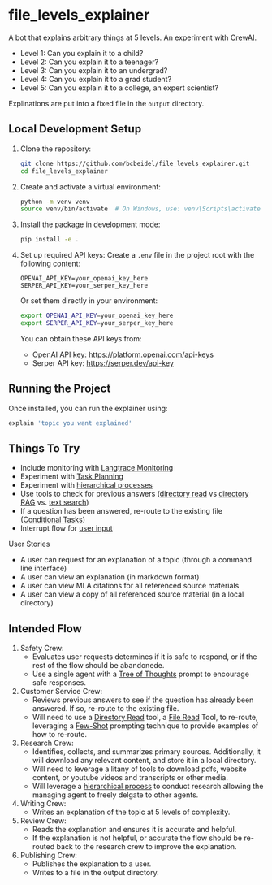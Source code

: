# file_levels_explainer

A bot that explains arbitrary things at 5 levels.  An experiment with [CrewAI](https://docs.crewai.com/).

- Level 1: Can you explain it to a child?
- Level 2: Can you explain it to a teenager?
- Level 3: Can you explain it to an undergrad?
- Level 4: Can you explain it to a grad student?
- Level 5: Can you explain it to a college, an expert scientist?

Explinations are put into a fixed file in the `output` directory.

## Local Development Setup

1. Clone the repository:
   ```bash
   git clone https://github.com/bcbeidel/file_levels_explainer.git
   cd file_levels_explainer
   ```

2. Create and activate a virtual environment:
   ```bash
   python -m venv venv
   source venv/bin/activate  # On Windows, use: venv\Scripts\activate
   ```

3. Install the package in development mode:
   ```bash
   pip install -e .
   ```

4. Set up required API keys:
   Create a `.env` file in the project root with the following content:
   ```
   OPENAI_API_KEY=your_openai_key_here
   SERPER_API_KEY=your_serper_key_here
   ```
   
   Or set them directly in your environment:
   ```bash
   export OPENAI_API_KEY=your_openai_key_here
   export SERPER_API_KEY=your_serper_key_here
   ```

   You can obtain these API keys from:
   - OpenAI API key: https://platform.openai.com/api-keys
   - Serper API key: https://serper.dev/api-key

## Running the Project

Once installed, you can run the explainer using:

```bash
explain 'topic you want explained'
```

## Things To Try

- Include monitoring with [Langtrace Monitoring](https://docs.crewai.com/how-to/langtrace-observability)
- Experiment with [Task Planning](https://docs.crewai.com/concepts/planning)
- Experiment with [hierarchical processes](https://docs.crewai.com/how-to/hierarchical-process)
- Use tools to check for previous answers ([directory read](https://docs.crewai.com/tools/directoryreadtool) vs [directory RAG](https://docs.crewai.com/tools/directorysearchtool) vs. [text search](https://docs.crewai.com/tools/txtsearchtool))
- If a question has been answered, re-route to the existing file ([Conditional Tasks](https://docs.crewai.com/how-to/conditional-tasks))
- Interrupt flow for [user input](https://docs.crewai.com/how-to/human-input-on-execution)


User Stories
- A user can request for an explanation of a topic (through a command line interface)
- A user can view an explanation (in markdown format)
- A user can view MLA citations for all referenced source materials
- A user can view a copy of all referenced source material (in a local directory)

## Intended Flow

1. Safety Crew: 
   - Evaluates user requests determines if it is safe to respond, or if the rest of the flow should be abandonede. 
   - Use a single agent with a [Tree of Thoughts](https://www.promptingguide.ai/techniques/tot) prompt to encourage safe responses.
2. Customer Service Crew: 
   - Reviews previous answers to see if the question has already been answered. If so, re-route to the existing file. 
   - Will need to use a [Directory Read](https://docs.crewai.com/tools/directoryreadtool) tool, a [File Read](https://docs.crewai.com/tools/filereadtool) Tool, to re-route, leveraging a [Few-Shot](https://www.promptingguide.ai/techniques/fewshot) prompting technique to provide examples of how to re-route. 
3. Research Crew: 
   - Identifies, collects, and summarizes primary sources. Additionally, it will download any relevant content, and store it in a local directory.  
   - Will need to leverage a litany of tools to download pdfs, website content, or youtube videos and transcripts or other media.
   - Will leverage a [hierarchical process](https://docs.crewai.com/how-to/hierarchical-process) to conduct research allowing the managing agent to freely delgate to other agents.
4. Writing Crew: 
   - Writes an explanation of the topic at 5 levels of complexity.
5. Review Crew:
   - Reads the explanation and ensures it is accurate and helpful.
   - If the explanation is not helpful, or accurate the flow should be re-routed back to the research crew to improve the explanation.
6. Publishing Crew:
   - Publishes the explanation to a user.
   - Writes to a file in the output directory.

